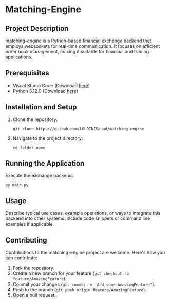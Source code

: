 # Matching-Engine

## Project Description
matching-engine is a Python-based financial exchange backend that employs websockets for real-time communication. It focuses on efficient order book management, making it suitable for financial and trading applications.

## Prerequisites
- Visual Studio Code (Download [here](https://code.visualstudio.com/))
- Python 3.12.0 (Download [here](https://www.python.org/downloads/))

## Installation and Setup
1. Clone the repository:
   ```
   git clone https://github.com/LOUDINISouad/matching-engine
   ```
2. Navigate to the project directory:
   ```
   cd folder_name
   ```

## Running the Application
Execute the exchange backend:
```
py main.py
```

## Usage
Describe typical use cases, example operations, or ways to integrate this backend into other systems. Include code snippets or command line examples if applicable.

## Contributing
Contributions to the matching-engine project are welcome. Here's how you can contribute:
1. Fork the repository.
2. Create a new branch for your feature (`git checkout -b feature/AmazingFeature`).
3. Commit your changes (`git commit -m 'Add some AmazingFeature'`).
4. Push to the branch (`git push origin feature/AmazingFeature`).
5. Open a pull request.



